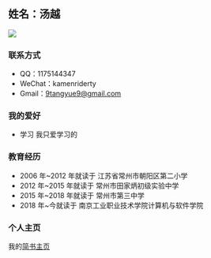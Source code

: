## 姓名：汤越
![](https://upload-images.jianshu.io/upload_images/14257810-bc28382c027db70a.jpg?imageMogr2/auto-orient/strip%7CimageView2/2/w/1240)

### 联系方式

*   QQ：1175144347
*   WeChat：kamenriderty
*   Gmail：[9tangyue9@gmail.com](mailto:9tangyue9@gmail.com)

### 我的爱好

*   学习 我只爱学习的

### [](https://github.com/SacredBier/learnGit#%E6%95%99%E8%82%B2%E7%BB%8F%E5%8E%86)教育经历

*   2006 年~2012 年就读于 江苏省常州市朝阳区第二小学
*   2012 年~2015 年就读于 常州市田家炳初级实验中学
*   2015 年~2018 年就读于 常州市第三中学
*   2018 年~今就读于 南京工业职业技术学院计算机与软件学院

### 个人主页

我的[简书主页](https://www.jianshu.com/u/538d251b1c9a)